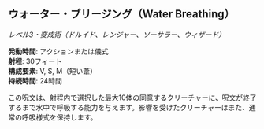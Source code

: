 ## ウォーター・ブリージング（Water Breathing）
*レベル3・変成術（ドルイド、レンジャー、ソーサラー、ウィザード）*

**発動時間**: アクションまたは儀式  
**射程**: 30フィート  
**構成要素**: V, S, M（短い葦）  
**持続時間**: 24時間

この呪文は、射程内で選択した最大10体の同意するクリーチャーに、呪文が終了するまで水中で呼吸する能力を与えます。影響を受けたクリーチャーはまた、通常の呼吸様式を保持します。